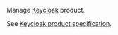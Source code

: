 Manage [Keycloak](https://www.keycloak.org/) product.

See [Keycloak product specification](https://www.clever.cloud/developers/doc/addons/keycloak/).

